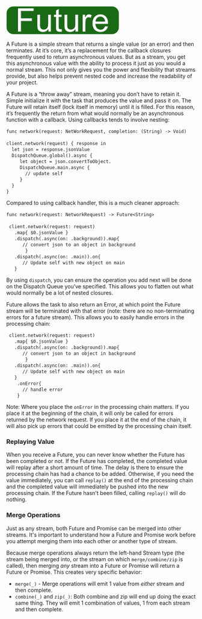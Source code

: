 <img src="/Docs/badges/future.jpg" height=75 alt="Future Stream">

A Future is a simple stream that returns a single value (or an error) and then terminates.  At it’s core, it’s a replacement for the callback closures frequently used to return asynchronous values.  But as a stream, you get this asynchronous value with the ability to process it just as you would a normal stream.  This not only gives you the power and flexibility that streams provide, but also helps prevent nested code and increase the readability of your project.

A Future is a “throw away” stream, meaning you don’t have to retain it.  Simple initialize it with the task that produces the value and pass it on.  The Future will retain itself (lock itself in memory) until it is filled.  For this reason, it’s frequently the return from what would normally be an asynchronous function with a callback.  Using callbacks tends to involve nesting:

	func network(request: NetWorkRequest, completion: (String) -> Void)
	 
	client.network(request) { response in
	  let json = response.jsonValue
	  DispatchQueue.global().async {
	     let object = json.convertToObject. 
	     DispatchQueue.main.async {
	       // update self
	     }
	  }
	}

Compared to using callback handler, this is a much cleaner approach:

	func network(request: NetworkRequest) -> Future<String>
	 
	 client.network(request: request)
	   .map{ $0.jsonValue }
	   .dispatch(.async(on: .background)).map{ 
	      // convert json to an object in background
		   }
	   .dispatch(.async(on: .main)).on{ 
	      // Update self with new object on main
	   }


By using `dispatch`, you can ensure the operation you add next will be done on the Dispatch Queue you’ve specified.  This allows you to flatten out what would normally be a lot of nested closures.

Future allows the task to also return an Error, at which point the Future stream will be terminated with that error (note: there are no non-terminating errors for a future stream).  This allows you to easily handle errors in the processing chain:

	 client.network(request: request)
	   .map{ $0.jsonValue }
	   .dispatch(.async(on: .background)).map{ 
	      // convert json to an object in background
		   }
	   .dispatch(.async(on: .main)).on{ 
	      // Update self with new object on main
	   }
	    .onError{ 
	      // handle error
	    }


Note: Where you place the `onError` in the processing chain matters.  If you place it at the beginning of the chain, it will only be called for errors returned by the network request.  If you place it at the end of the chain, it will also pick up errors that could be emitted by the processing chain itself.

### Replaying Value

When you receive a Future, you can never know whether the Future has been completed or not. If the Future has completed, the completed value will replay after a short amount of time.  The delay is there to ensure the processing chain has had a chance to be added.  Otherwise, if you need the value immediately, you can call `replay()` at the end of the processing chain and the completed value will immediately be pushed into the new processing chain.  If the Future hasn't been filled, calling `replay()` will do nothing.

### Merge Operations

Just as any stream, both Future and Promise can be merged into other streams. It's important to understand how a Future and Promise work before you attempt merging them into each other or another type of stream.  

Because merge operations always return the left-hand Stream type (the stream being merged into, or the stream on which `merge/combine/zip` is called), then merging _any_ stream into a Future or Promise will return a Future or Promise.  This creates very specific behavior:

 - `merge(_)` - Merge operations will emit 1 value from _either_ stream and then complete.  
 - `combine(_)` and `zip(_)`: Both combine and zip will end up doing the exact same thing.  They will emit 1 combination of values, 1 from each stream and then complete.  

